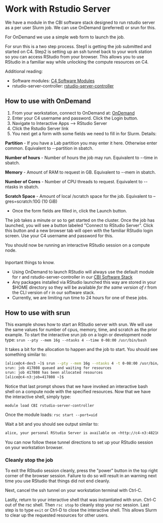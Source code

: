 # Work with Rstudio Server

We have a module in the CBI software stack designed to run rstudio server as a per user Slurm job. We can use OnDemand (preferred) or srun for this. 

For OnDemand we use a simple web form to launch the job.

For srun this is a two step process. Step1 is getting the job submitted and started on C4. Step2 is setting up an ssh tunnel back to your work station so you can access RStudio from your browser. This allows you to use RStudio in a familiar way while unlocking the compute resources on C4.

Additional reading:

- Software modules: <a href="https://www.c4.ucsf.edu/software/software-modules.html">C4 Software Modules</a>
- rstudio-server-controller: <a href="https://github.com/UCSF-CBI/rstudio-server-controller">rstudio-server-controller</a>

## How to use with OnDemand

1. From your workstation, connect to OnDemand at: <a href="https://c4-ondemand1.ucsf.edu">OnDemand</a>
2. Enter your C4 username and password. Click the Login button.
3. Navigate to Interactive Apps --> RStudio Server
4. Click the Rstudio Server link
5. You next get a form with some fields we need to fill in for Slurm. Details:


**Partition** - If you have a Lab partition you may enter it here. Otherwise enter common. Equivalent to --partition in sbatch.

**Number of hours** - Number of hours the job may run. Equivalent to --time in sbatch.

**Memory** - Amount of RAM to request in GB. Equivalent to --mem in sbatch.

**Number of Cores** - Number of CPU threads to request. Equivalent to --ntasks in sbatch.

**Scratch Space** - Amount of local /scratch space for the job. Equivalent to –gres=scratch:10G (10 GiB)


- Once the form fields are filled in, click the Launch button.

The job takes a minute or so to get started on the cluster. Once the job has launched, you will see a button labeled "Connect to RStudio Server". Click this button and a new browser tab will open with the familiar RStudio login screen. Use your C4 username and password for this.

You should now be running an interactive RStudio session on a compute node. 

<div class="alert alert-warning" role="alert" style="margin-top: 3ex">
Inportant things to know.
</div>

- Using OnDemand to launch RStudio will always use the default module for r and rstudio-server-controller in our <a href="https://www.c4.ucsf.edu/software/software-modules.html">CBI Software Stack</a>
- Any packages installed via RStudio launched this way are stored in your $HOME directory so they will be available *for the same version of r* from the CLI version of r in our software stack.
- Currently, we are limiting run time to 24 hours for one of these jobs.

## How to use with srun

This example shows how to start an RStudio server with srun. We will use the same values for number of cpus, memory, time, and scratch as the prior example. To start the interactive srun job on a login or development node type:
`srun --pty --mem 16g --ntasks 4 --time 0-08:00 /usr/bin/bash`

It takes a bit for the allocation to happen and the job to start. You should see something similar to:
```sh
[alice@c4-dev3 ~]$ srun --pty --mem 16g --ntasks 4 -t 0-08:00 /usr/bin/bash
srun: job 417808 queued and waiting for resources
srun: job 417808 has been allocated resources
[alice@c4-n3:job=417808 ~]$ 
```

Notice that last prompt shows that we have invoked an interactive bash shell on a compute node with the specified resources. Now that we have the interactive shell, simply type:

`module load CBI rstudio-server-controller`

Once the module loads:
`rsc start --port=uid`

Wait a bit and you should see output similar to:
```sh
alice, your personal RStudio Server is available on <http://c4-n3:48216>. If you are running from a remote machine without direct access to c4-n3, you can use SSH port forwarding to access the RStudio Server at <http://127.0.0.1:8787> by running 'ssh -J hputnam@<login-machine> -L 8787:c4-n3:48216 c4-n3' in a second terminal. Any R session started times out after being idle for 480 minutes.
```

You can now follow these tunnel directions to set up your RStudio session on your workstation browser.

### Cleanly stop the job

To exit the RStudio session cleanly, press the "power" button in the top right corner of the browser session. Failure to do so will result in an warning next time you use RStudio that things did not end cleanly. 

Next, cancel the ssh tunnel on your workstation terminal with Ctrl-C.

Lastly, return to your interactive shell that was instantiated with srun. Ctrl-C out of the rsc shell. Then `rsc stop` to cleanly stop your rsc session. Last step is to type `exit` or Ctrl-D to close the interactive shell. This allows Slurm to clear up the requested resources for other users.
